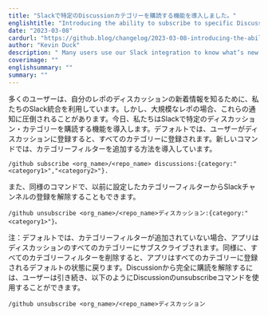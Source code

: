 ```yaml
---
title: "Slackで特定のDiscussionカテゴリーを購読する機能を導入しました。"
englishtitle: "Introducing the ability to subscribe to specific Discussion categories on Slack"
date: "2023-03-08"
cardurl: "https://github.blog/changelog/2023-03-08-introducing-the-ability-to-subscribe-to-specific-discussion-categories-on-slack"
author: "Kevin Duck"
description: " Many users use our Slack integration to know what’s new in their repo’s Discussion. However, for large repos, these notifications can get overwhelming. Today, we’re introducing the ability to subscribe to specific Discussion categories in Slack. By default, when users subscribe to a Discussion, they subscribe to all categories. With the new command, we’re introducing a way to add category filters:  /github subscribe <org_name>/<repo_name> discussions:{category:"<category1>","<category2>"}  Users can also unsubscribe a Slack channel from previously set category filters with a similar command:  /github unsubscribe <org_name>/<repo_name> discussions:{category:"<category1>"}  Note: By default, if no category filters were added, the app will subscribe to all categories in the Discussion. Similarly, if you remove all category filters, the app will return to its default state of being subscribed to all categories. To unsubscribe from Discussions entirely, users can continue to use the unsubscribe command on Discussions, as shown below:  /github unsubscribe <org_name>/<repo_name> discussions  "
coverimage: ""
englishsummary: ""
summary: ""
---
```


<p>多くのユーザーは、自分のレポのディスカッションの新着情報を知るために、私たちのSlack統合を利用しています。しかし、大規模なレポの場合、これらの通知に圧倒されることがあります。今日、私たちはSlackで特定のディスカッション・カテゴリーを購読する機能を導入します。デフォルトでは、ユーザーがディスカッションに登録すると、すべてのカテゴリーに登録されます。新しいコマンドでは、カテゴリーフィルターを追加する方法を導入しています。</p>
<p><code>/github subscribe &lt;org_name&gt;/&lt;repo_name&gt; discussions:{category:&quot;&lt;category1&gt;&quot;,&quot;&lt;category2&gt;&quot;}.</code></p>
<p>また、同様のコマンドで、以前に設定したカテゴリーフィルターからSlackチャンネルの登録を解除することもできます。</p>
<p><code>/github unsubscribe &lt;org_name&gt;/&lt;repo_name&gt;ディスカッション:{category:&quot;&lt;category1&gt;&quot;}。</code></p>
<p>注：デフォルトでは、カテゴリーフィルターが追加されていない場合、アプリはディスカッションのすべてのカテゴリーにサブスクライブされます。同様に、すべてのカテゴリーフィルターを削除すると、アプリはすべてのカテゴリーに登録されるデフォルトの状態に戻ります。Discussionから完全に購読を解除するには、ユーザーは引き続き、以下のようにDiscussionのunsubscribeコマンドを使用することができます。</p>
<p><code>/github unsubscribe &lt;org_name&gt;/&lt;repo_name&gt;ディスカッション</code></p>


